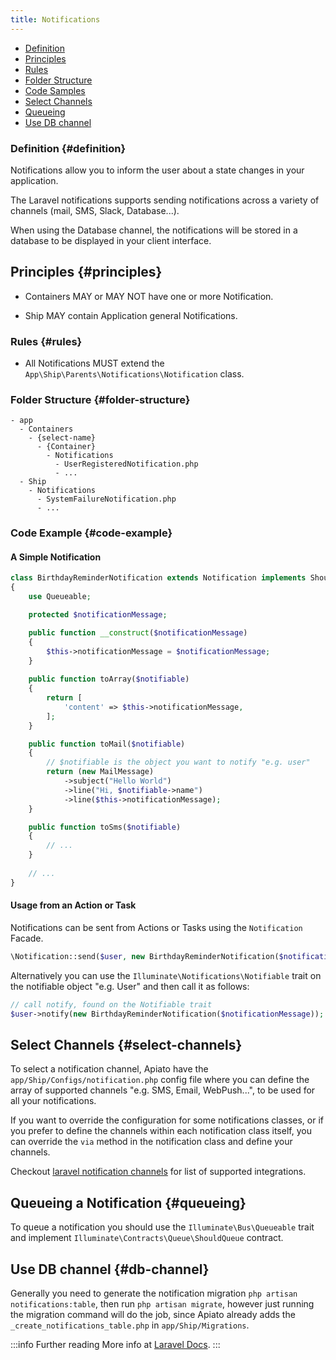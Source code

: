 ```yaml
---
title: Notifications
---
```


* [Definition](#definition)
* [Principles](#principles)
* [Rules](#rules)
* [Folder Structure](#folder-structure)
* [Code Samples](#code-samples)
* [Select Channels](#select-channels)
* [Queueing](#queueing)
* [Use DB channel](#db-channel)

### Definition {#definition}

Notifications allow you to inform the user about a state changes in your application.  

The Laravel notifications supports sending notifications across a variety of channels (mail, SMS, Slack, Database...). 

When using the Database channel, the notifications will be stored in a database to be displayed in your client interface.

## Principles {#principles}

- Containers MAY or MAY NOT have one or more Notification.

- Ship MAY contain Application general Notifications.

### Rules {#rules}

- All Notifications MUST extend the `App\Ship\Parents\Notifications\Notification` class.

### Folder Structure {#folder-structure}

```
- app
  - Containers
    - {select-name}
      - {Container}
        - Notifications
          - UserRegisteredNotification.php
          - ...
  - Ship
    - Notifications
      - SystemFailureNotification.php
      - ...
```

### Code Example {#code-example}

#### A Simple Notification

```php
class BirthdayReminderNotification extends Notification implements ShouldQueue
{
    use Queueable;

    protected $notificationMessage;

    public function __construct($notificationMessage)
    {
        $this->notificationMessage = $notificationMessage;
    }
    
    public function toArray($notifiable)
    {
        return [
            'content' => $this->notificationMessage,
        ];
    }

    public function toMail($notifiable)
    {
        // $notifiable is the object you want to notify "e.g. user"
        return (new MailMessage)
            ->subject("Hello World")
            ->line("Hi, $notifiable->name")
            ->line($this->notificationMessage);
    }

    public function toSms($notifiable)
    {
        // ...
    }
    
    // ...
}
```

#### Usage from an Action or Task

Notifications can be sent from Actions or Tasks using the `Notification` Facade.  

```php
\Notification::send($user, new BirthdayReminderNotification($notificationMessage));
```

Alternatively you can use the `Illuminate\Notifications\Notifiable` trait on the notifiable object "e.g. User" and then call it as follows:

```php
// call notify, found on the Notifiable trait
$user->notify(new BirthdayReminderNotification($notificationMessage));
```

## Select Channels {#select-channels}

To select a notification channel, Apiato have the `app/Ship/Configs/notification.php` config file where you can define the array of supported channels "e.g. SMS, Email, WebPush...", to be used for all your notifications.

If you want to override the configuration for some notifications classes, or if you prefer to define the channels within each notification class itself,
you can override the `via` method in the notification class and define your channels. 

Checkout [laravel notification channels](https://laravel-notification-channels.com) for list of supported integrations.

## Queueing a Notification {#queueing}

To queue a notification you should use the `Illuminate\Bus\Queueable` trait
and implement `Illuminate\Contracts\Queue\ShouldQueue` contract.

## Use DB channel {#db-channel}

Generally you need to generate the notification migration `php artisan notifications:table`, then run `php artisan migrate`, 
however just running the migration command will do the job, since Apiato already adds the `_create_notifications_table.php` in `app/Ship/Migrations`.

:::info Further reading
More info at [Laravel Docs](https://laravel.com/docs/notifications).
:::
